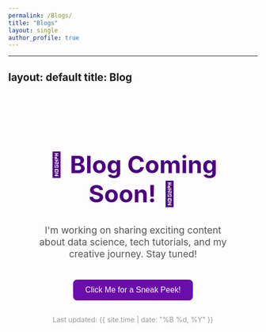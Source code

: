 ```yaml
---
permalink: /Blogs/
title: "Blogs"
layout: single
author_profile: true
---
```

---
layout: default
title: Blog
---

<div style="text-align: center; padding: 50px;">

  <h1 style="font-size: 3rem; color: #4b0082;">🚧 Blog Coming Soon! 🚧</h1>
  
  <p style="font-size: 1.2rem; color: #555;">
    I'm working on sharing exciting content about data science, tech tutorials, and my creative journey. Stay tuned!
  </p>

  <button onclick="alert('Thanks for checking in! 🚀 Blogs will be up soon.')" 
          style="padding: 12px 25px; font-size: 1rem; background-color: #6a0dad; color: white; border: none; border-radius: 8px; cursor: pointer; margin-top: 20px;">
    Click Me for a Sneak Peek!
  </button>

  <p style="margin-top: 30px; color: #999;">Last updated: {{ site.time | date: "%B %d, %Y" }}</p>

</div>
